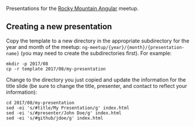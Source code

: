 Presentations for the [Rocky Mountain Angular](https://www.meetup.com/RockyMountainAngular/) meetup.

## Creating a new presentation

Copy the template to a new directory in the appropriate subdirectory for the year and month of the meetup: `ng-meetup/{year}/{month}/{presentation-name}` (you may need to create the subdirectories first). For example:

```
mkdir -p 2017/08
cp -r template 2017/08/my-presentation
```

Change to the directory you just copied and update the information for the title slide (be sure to change the title, presenter, and contact to reflect your information):

```
cd 2017/08/my-presentation
sed -ei 's/#title/My Presentation/g' index.html
sed -ei 's/#presenter/John Doe/g' index.html
sed -ei 's/#github/jdoe/g' index.html
```
